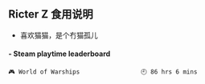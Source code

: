 ## Ricter Z 食用说明
- 喜欢猫猫，是个冇猫孤儿

<!-- steam-box start -->
#### - Steam playtime leaderboard
```text
🎮 World of Warships                 🕘 86 hrs 6 mins
```
<!-- Powered by https://github.com/YouEclipse/steam-box . -->
<!-- steam-box end -->
